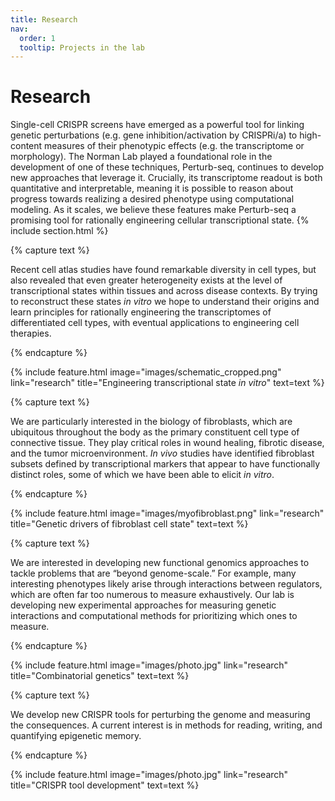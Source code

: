 ```yaml
---
title: Research
nav:
  order: 1
  tooltip: Projects in the lab
---
```


# Research

Single-cell CRISPR screens have emerged as a powerful tool for linking genetic perturbations (e.g. gene inhibition/activation by CRISPRi/a) to high-content measures of their phenotypic effects (e.g. the transcriptome or morphology). The Norman Lab played a foundational role in the development of one of these techniques, Perturb-seq, continues to develop new approaches that leverage it. Crucially, its transcriptome readout is both quantitative and interpretable, meaning it is possible to reason about progress towards realizing a desired phenotype using computational modeling. As it scales, we believe these features make Perturb-seq a promising tool for rationally engineering cellular transcriptional state.
{% include section.html %}

{% capture text %}

Recent cell atlas studies have found remarkable diversity in cell types, but also revealed that even greater heterogeneity exists at the level of transcriptional states within tissues and across disease contexts. By trying to reconstruct these states *in vitro* we hope to understand their origins and learn principles for rationally engineering the transcriptomes of differentiated cell types, with eventual applications to engineering cell therapies.

{% endcapture %}

{% include feature.html image="images/schematic_cropped.png" link="research" title="Engineering transcriptional state <i>in vitro</i>" text=text %}

{% capture text %}

We are particularly interested in the biology of fibroblasts, which are ubiquitous throughout the body as the primary constituent cell type of connective tissue. They play critical roles in wound healing, fibrotic disease, and the tumor microenvironment. *In vivo* studies have identified fibroblast subsets defined by transcriptional markers that appear to have functionally distinct roles, some of which we have been able to elicit *in vitro*.

{% endcapture %}

{% include feature.html image="images/myofibroblast.png" link="research" title="Genetic drivers of fibroblast cell state" text=text %}

{% capture text %}

We are interested in developing new functional genomics approaches to tackle problems that are “beyond genome-scale.” For example, many interesting phenotypes likely arise through interactions between regulators, which are often far too numerous to measure exhaustively. Our lab is developing new experimental approaches for measuring genetic interactions and computational methods for prioritizing which ones to measure.

{% endcapture %}

{% include feature.html image="images/photo.jpg" link="research" title="Combinatorial genetics" text=text %}

{% capture text %}

We develop new CRISPR tools for perturbing the genome and measuring the consequences. A current interest is in methods for reading, writing, and quantifying epigenetic memory.

{% endcapture %}

{% include feature.html image="images/photo.jpg" link="research" title="CRISPR tool development" text=text %}
